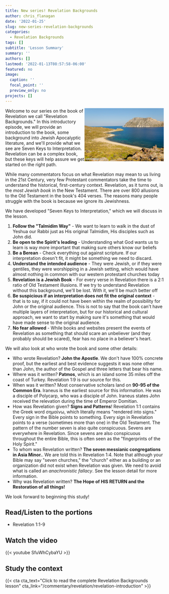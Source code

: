 ```yaml
---
title: New series! Revelation Backgrounds
author: chris_flanagan
date: '2022-01-25'
slug: new-series-revelation-backgrounds
categories:
  - Revelation Backgrounds
tags: []
subtitle: 'Lesson Summary'
summary: ''
authors: []
lastmod: '2022-01-13T08:57:58-06:00'
featured: no
image:
  caption: ''
  focal_point: ''
  preview_only: no
projects: []
---
```



<img src="images/e45914e26cc0be101f69fd4d54a746be.jpeg" alt="" width="50%" style="float:right" />

Welcome to our series on the book of Revelation we call "Revelation Backgrounds."  In this introductory episode, we will provide an introduction to the book, some background into Jewish Apocalyptic literature, and we'll provide what we see are Seven Keys to Interpretation.  Revelation can be a complex book, but these keys will help assure we get started on the right path.

While many commentators focus on what Revelation may mean to us living in the 21st Century, very few Protestant commentators take the time to understand the historical, first-century context.  Revelation, as it turns out, is the _most Jewish book_ in the New Testament. There are over 800 allusions to the Old Testament in the book's 404 verses.  The reasons many people struggle with the book is because we ignore its Jewishness.

We have developed "Seven Keys to Interpretation," which we will discuss in the lesson.  

1. **Follow the "Talmidim Way"** -  We want to learn to walk in the dust of Yeshua our Rabbi just as His original Talmidim, His disciples such as John did.
2. **Be open to the Spirit's leading** - Understanding what God wants us to learn is way more important that making sure others know our beliefs
3. **Be a Berean** - Check everything out against scripture.  If our interpretation doesn't fit, it might be something we need to discard.
4. **Understand the intended audience** - They were Jewish, or if they were gentiles, they were worshipping in a Jewish setting, which would have almost nothing in common with our western protestant churches today
5. **Revelation is a Jewish Book** - For every verse in Revelation there is a 2:1 ratio of Old Testament illusions.  If we try to understand Revelation without this background, we'll be lost.  With it, we'll be much better off
6. **Be suspicious if an interpretation does not fit the original context** - that is to say, if it could not have been within the realm of possibility for John or the original audience.  This is not to say that the book can't have multiple layers of interpretation, but for our historical and cultural approach, we want to start by making sure it's something that would have made sense to the original audience.
7. **No fear allowed** -  While books and websites present the events of Revelation as something that should scare an unbeliever (and they probably should be scared), fear has no place in a believer's heart.

We will also look at who wrote the book and some other details:

* Who wrote Revelation?  **John the Apostle**.  We don't have 100% concrete proof, but the earliest and best evidence suggests it was none other than John, the author of the Gospel and three letters that bear his name.
* Where was it written?  **Patmos**, which is an island some 35 miles off the coast of Turkey. Revelation 1:9 is our source for this.
* When was it written?  Most conservative scholars land on **90-95 of the Common Era**.  Iraneus is the earliest source for this information.  He was a disciple of Polycarp, who was a disciple of John.  Iraneus states John received the relevation during the time of Emperor Domitian.
* How was Revelation given?  **Signs and Patterns**! Revelation 1:1 contains the Greek word σημαίνω, which literally means "rendered into signs." Every sign in the Bible points to something.  Every sign in Revelation points to a verse (sometimes more than one) in the Old Testament.  The pattern of the number seven is also quite conspicuous.  Sevens are everywhere in Revelation.  Since sevens are also conspicuous throughout the entire Bible, this is often seen as the "fingerprints of the Holy Spirit."
* To whom was Revelation written? **The seven messianic congregations in Asia Minor.**.  We are told this in Revelation 1:4.  Note that although your Bible may say "seven churches," the "church" either as a building or an organization did not exist when Revelation was given.  We need to avoid what is called an *anachronistic fallacy*.  See the lesson detail for more information.
* Why was Revelation written? **The Hope of HIS RETURN and the Restoration of all things!**

We look forward to beginning this study!

## Read/Listen to the portions

<script type="text/javascript">
  window.ESV_CROSSREF_OPTIONS = {
    body_background_color: 'D7E5F0', header_font_size: 10, body_font_size: 14, footer_font_size: 8, body_font_family: 'Times' };</script>
<script src="https://static.esvmedia.org/crossref/crossref.min.js" type="text/javascript"></script> 

* Revelation 1:1-9


## Watch the video

{{< youtube SfuWhCybaYU >}}

## Study the context

{{< cta cta_text="Click to read the complete Revelation Backgrounds lesson" cta_link="/commentary/revelation/revelation-introduction" >}}
